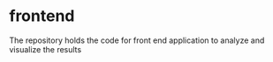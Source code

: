 # frontend
The repository holds the code for front end application to analyze and visualize the results
